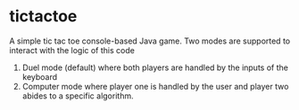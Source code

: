 # tictactoe
A simple tic tac toe console-based Java game.
Two modes are supported to interact with the logic of this code
1) Duel mode (default) where both players are handled by the inputs of the keyboard
2) Computer mode where player one is handled by the user and player two abides to a specific algorithm.
